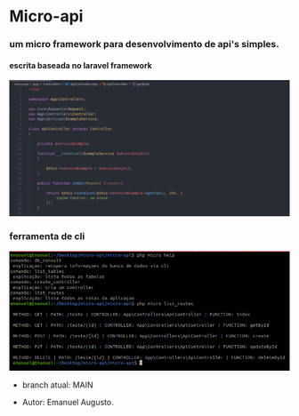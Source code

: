# Micro-api

### um micro framework para desenvolvimento de api's simples.

#### escrita baseada no laravel framework

<img src="print.png">

### ferramenta de cli

<img src="print2.png">

- branch atual: MAIN

- Autor: Emanuel Augusto.